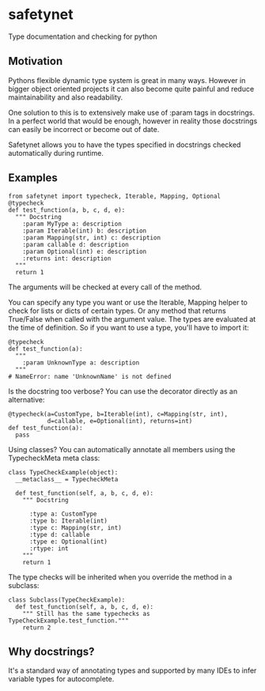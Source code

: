 # safetynet
Type documentation and checking for python

## Motivation
Pythons flexible dynamic type system is great in many ways. However in bigger object oriented projects it can also become quite painful and reduce maintainability and also readability.

One solution to this is to extensively make use of :param tags in docstrings. In a perfect world that would be enough, however in reality those docstrings can easily be incorrect or become out of date. 

Safetynet allows you to have the types specified in docstrings checked automatically during runtime.

## Examples

    from safetynet import typecheck, Iterable, Mapping, Optional
    @typecheck
    def test_function(a, b, c, d, e):
      """ Docstring
        :param MyType a: description
        :param Iterable(int) b: description
        :param Mapping(str, int) c: description
        :param callable d: description
        :param Optional(int) e: description
        :returns int: description
      """
      return 1

The arguments will be checked at every call of the method.

You can specify any type you want or use the Iterable, Mapping helper to check for lists or dicts of certain types. Or any method that returns True/False when called with the argument value.
The types are evaluated at the time of definition. So if you want to use a type, you'll have to import it:

    @typecheck
    def test_function(a):
      """
        :param UnknownType a: description
      """
    # NameError: name 'UnknownName' is not defined

Is the docstring too verbose? You can use the decorator directly as an alternative:

    @typecheck(a=CustomType, b=Iterable(int), c=Mapping(str, int),
               d=callable, e=Optional(int), returns=int)
    def test_function(a):
      pass

Using classes? You can automatically annotate all members using the TypecheckMeta meta class:

    class TypeCheckExample(object):
      __metaclass__ = TypecheckMeta

      def test_function(self, a, b, c, d, e):
        """ Docstring

          :type a: CustomType
          :type b: Iterable(int)
          :type c: Mapping(str, int)
          :type d: callable
          :type e: Optional(int)
          :rtype: int
        """
        return 1

The type checks will be inherited when you override the method in a subclass:

    class Subclass(TypeCheckExample):
      def test_function(self, a, b, c, d, e):
        """ Still has the same typechecks as TypeCheckExample.test_function."""
        return 2

## Why docstrings?
It's a standard way of annotating types and supported by many IDEs to infer variable types for autocomplete.
